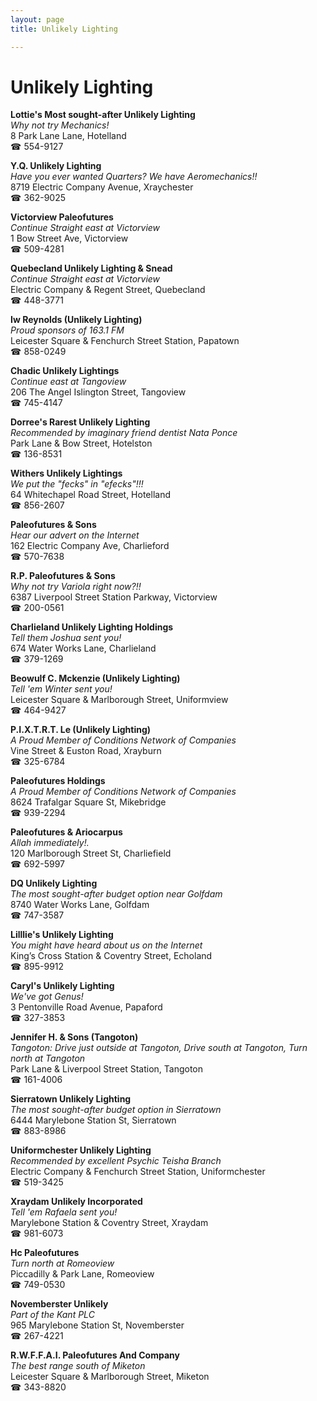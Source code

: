 ```yaml
---
layout: page 
title: Unlikely Lighting

---
```



# Unlikely Lighting


 **Lottie's Most sought-after Unlikely Lighting**  
_Why not try Mechanics!_  
8 Park Lane Lane, Hotelland  
☎ 554-9127

**Y.Q. Unlikely Lighting**  
_Have you ever wanted Quarters? We have Aeromechanics!!_  
8719 Electric Company Avenue, Xraychester  
☎ 362-9025

**Victorview Paleofutures**  
_Continue Straight east at Victorview_  
1 Bow Street Ave, Victorview  
☎ 509-4281

**Quebecland Unlikely Lighting & Snead**  
_Continue Straight east at Victorview_  
Electric Company & Regent Street, Quebecland  
☎ 448-3771

**Iw Reynolds (Unlikely Lighting)**  
_Proud sponsors of 163.1 FM_  
Leicester Square & Fenchurch Street Station, Papatown  
☎ 858-0249

**Chadic Unlikely Lightings**  
_Continue east at Tangoview_  
206 The Angel Islington Street, Tangoview  
☎ 745-4147

**Dorree's Rarest Unlikely Lighting**  
_Recommended by imaginary friend dentist Nata Ponce_  
Park Lane & Bow Street, Hotelston  
☎ 136-8531

**Withers Unlikely Lightings**  
_We put the "fecks" in "efecks"!!!_  
64 Whitechapel Road Street, Hotelland  
☎ 856-2607

**Paleofutures & Sons**  
_Hear our advert on the Internet_  
162 Electric Company Ave, Charlieford  
☎ 570-7638

**R.P. Paleofutures & Sons**  
_Why not try Variola right now?!!_  
6387 Liverpool Street Station Parkway, Victorview  
☎ 200-0561

**Charlieland Unlikely Lighting Holdings**  
_Tell them Joshua sent you!_  
674 Water Works Lane, Charlieland  
☎ 379-1269

**Beowulf C. Mckenzie (Unlikely Lighting)**  
_Tell 'em Winter sent you!_  
Leicester Square & Marlborough Street, Uniformview  
☎ 464-9427

**P.I.X.T.R.T. Le (Unlikely Lighting)**  
_A Proud Member of Conditions Network of Companies_  
Vine Street & Euston Road, Xrayburn  
☎ 325-6784

**Paleofutures Holdings**  
_A Proud Member of Conditions Network of Companies_  
8624 Trafalgar Square St, Mikebridge  
☎ 939-2294

**Paleofutures & Ariocarpus**  
_Allah immediately!._  
120 Marlborough Street St, Charliefield  
☎ 692-5997

**DQ Unlikely Lighting**  
_The most sought-after budget option near Golfdam_  
8740 Water Works Lane, Golfdam  
☎ 747-3587

**Lilllie's Unlikely Lighting**  
_You might have heard about us on the Internet_  
King’s Cross Station & Coventry Street, Echoland  
☎ 895-9912

**Caryl's Unlikely Lighting**  
_We've got Genus!_  
3 Pentonville Road Avenue, Papaford  
☎ 327-3853

**Jennifer H. & Sons (Tangoton)**  
_Tangoton: Drive just outside at Tangoton, Drive south at Tangoton, Turn north at Tangoton_  
Park Lane & Liverpool Street Station, Tangoton  
☎ 161-4006

**Sierratown Unlikely Lighting**  
_The most sought-after budget option in Sierratown_  
6444 Marylebone Station St, Sierratown  
☎ 883-8986

**Uniformchester Unlikely Lighting**  
_Recommended by excellent Psychic Teisha Branch_  
Electric Company & Fenchurch Street Station, Uniformchester  
☎ 519-3425

**Xraydam Unlikely Incorporated**  
_Tell 'em Rafaela sent you!_  
Marylebone Station & Coventry Street, Xraydam  
☎ 981-6073

**Hc Paleofutures**  
_Turn north at Romeoview_  
Piccadilly & Park Lane, Romeoview  
☎ 749-0530

**Novemberster Unlikely**  
_Part of the Kant PLC_  
965 Marylebone Station St, Novemberster  
☎ 267-4221

**R.W.F.F.A.I. Paleofutures And Company**  
_The best range south of Miketon_  
Leicester Square & Marlborough Street, Miketon  
☎ 343-8820

